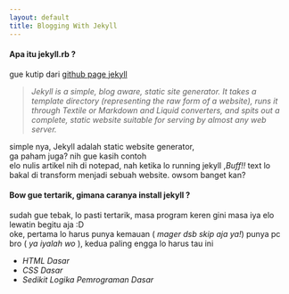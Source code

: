 ```yaml
---
layout: default
title: Blogging With Jekyll
---
```

#### Apa itu jekyll.rb ?
gue kutip dari [github page jekyll](https://github.com/mojombo/jekyll)
> _Jekyll is a simple, blog aware, static site generator. It takes a template directory (representing the raw form of a website), runs it through Textile or Markdown and Liquid converters, and spits out a complete, static website suitable for serving by almost any web server._  

simple nya, Jekyll adalah static website generator,   
ga paham juga?  nih gue kasih contoh  
elo nulis artikel nih di notepad, nah ketika lo running jekyll ,_Buff!!_   text lo bakal di transform menjadi sebuah website. owsom banget kan?

  
#### Bow gue tertarik, gimana caranya install jekyll ?
sudah gue tebak, lo pasti tertarik, masa program keren gini masa iya elo lewatin begitu aja :D  
oke, pertama lo harus punya kemauan ( _mager dsb skip aja ya!_) punya pc bro ( _ya iyalah wo_ ), kedua paling engga lo harus tau ini

* _HTML Dasar_
* _CSS Dasar_
* _Sedikit Logika Pemrograman Dasar_